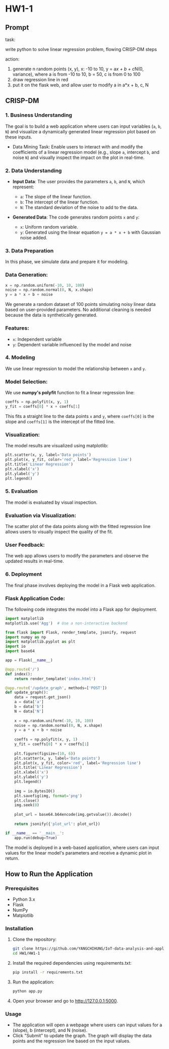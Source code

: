 # HW1-1

## Prompt

task:

write python to solve linear regression problem, flowing CRISP-DM steps 

action: 

1. generate n random points (x, y), x: -10 to 10, y = a*x + b + c*N(0, variance), where a is from -10 to 10, b = 50, c is from 0 to 100
2. draw regression line in red
3. put it on the flask web, and allow user to modify a in a*x + b, c, N

## CRISP-DM

### 1. Business Understanding
The goal is to build a web application where users can input variables (`a`, `b`, `N`) and visualize a dynamically generated linear regression plot based on these inputs.

* Data Mining Task:
Enable users to interact with and modify the coefficients of a linear regression model (e.g., slope `a`, intercept `b`, and noise `N`) and visually inspect the impact on the plot in real-time.

### 2. Data Understanding

- **Input Data**: The user provides the parameters `a`, `b`, and `N`, which represent:
  - `a`: The slope of the linear function.
  - `b`: The intercept of the linear function.
  - `N`: The standard deviation of the noise to add to the data.
  
- **Generated Data**: The code generates random points `x` and `y`:
  - `x`: Uniform random variable.
  - `y`: Generated using the linear equation `y = a * x + b` with Gaussian noise added.


### 3. Data Preparation

In this phase, we simulate data and prepare it for modeling.

### Data Generation:
```python
x = np.random.uniform(-10, 10, 100)
noise = np.random.normal(0, N, x.shape)
y = a * x + b + noise
```
We generate a random dataset of 100 points simulating noisy linear data based on user-provided parameters. No additional cleaning is needed because the data is synthetically generated.

### Features:
- `x`: Independent variable
- `y`: Dependent variable influenced by the model and noise


### 4. Modeling

We use linear regression to model the relationship between `x` and `y`.

### Model Selection:
We use **numpy's polyfit** function to fit a linear regression line:
```python
coeffs = np.polyfit(x, y, 1)
y_fit = coeffs[0] * x + coeffs[1]
```
This fits a straight line to the data points `x` and `y`, where `coeffs[0]` is the slope and `coeffs[1]` is the intercept of the fitted line.

### Visualization:
The model results are visualized using matplotlib:
```python
plt.scatter(x, y, label='Data points')
plt.plot(x, y_fit, color='red', label='Regression line')
plt.title('Linear Regression')
plt.xlabel('x')
plt.ylabel('y')
plt.legend()
```

### 5. Evaluation

The model is evaluated by visual inspection.

### Evaluation via Visualization:
The scatter plot of the data points along with the fitted regression line allows users to visually inspect the quality of the fit.

### User Feedback:
The web app allows users to modify the parameters and observe the updated results in real-time.


### 6. Deployment

The final phase involves deploying the model in a Flask web application.

### Flask Application Code:
The following code integrates the model into a Flask app for deployment.

```python
import matplotlib
matplotlib.use('Agg')  # Use a non-interactive backend

from flask import Flask, render_template, jsonify, request
import numpy as np
import matplotlib.pyplot as plt
import io
import base64

app = Flask(__name__)

@app.route('/')
def index():
    return render_template('index.html')

@app.route('/update_graph', methods=['POST'])
def update_graph():
    data = request.get_json()
    a = data['a']
    b = data['b']
    N = data['N']
    
    x = np.random.uniform(-10, 10, 100)
    noise = np.random.normal(0, N, x.shape)
    y = a * x + b + noise
    
    coeffs = np.polyfit(x, y, 1)
    y_fit = coeffs[0] * x + coeffs[1]
    
    plt.figure(figsize=(10, 6))
    plt.scatter(x, y, label='Data points')
    plt.plot(x, y_fit, color='red', label='Regression line')
    plt.title('Linear Regression')
    plt.xlabel('x')
    plt.ylabel('y')
    plt.legend()
    
    img = io.BytesIO()
    plt.savefig(img, format='png')
    plt.close()
    img.seek(0)
    
    plot_url = base64.b64encode(img.getvalue()).decode()
    
    return jsonify({'plot_url': plot_url})

if __name__ == '__main__':
    app.run(debug=True)
```
The model is deployed in a web-based application, where users can input values for the linear model's parameters and receive a dynamic plot in return.

## How to Run the Application

### Prerequisites
* Python 3.x
* Flask
* NumPy
* Matplotlib

### Installation

1. Clone the repository:
    ```bash
    git clone https://github.com/YANGCHIHUNG/IoT-data-analysis-and-application.git
    cd HW1/HW1-1
    ```
2.  Install the required dependencies using requirements.txt:
    ```bash
    pip install -r requirements.txt
    ```
3. Run the application:
    ```bash
    python app.py
    ```
4. Open your browser and go to http://127.0.0.1:5000.

### Usage
* The application will open a webpage where users can input values for a (slope), b (intercept), and N (noise).
* Click "Submit" to update the graph. The graph will display the data points and the regression line based on the input values.